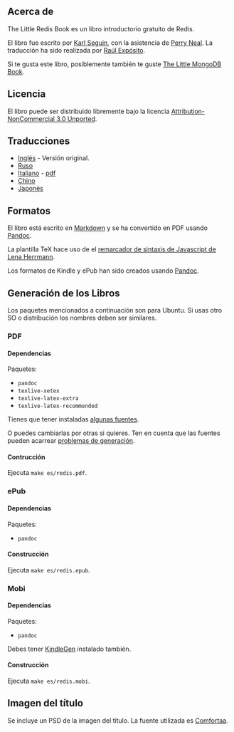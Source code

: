## Acerca de ##
The Little Redis Book es un libro introductorio gratuito de Redis.

El libro fue escrito por [Karl Seguin](http://openmymind.net), con la asistencia de [Perry Neal](http://twitter.com/perryneal). La traducción ha sido realizada por [Raúl Expósito](http://raulexposito.com/).

Si te gusta este libro, posiblemente también te guste [The Little MongoDB Book](http://openmymind.net/2011/3/28/The-Little-MongoDB-Book/).

## Licencia ##
El libro puede ser distribuido libremente bajo la licencia [Attribution-NonCommercial 3.0 Unported](<http://creativecommons.org/licenses/by-nc/3.0/legalcode>).

## Traducciones ##
* [Inglés](https://github.com/karlseguin/the-little-redis-book) - Versión original.
* [Ruso](https://github.com/kondratovich/the-little-redis-book)
* [Italiano](https://github.com/sandroconforto/the-little-redis-book) - [pdf](https://github.com/sandroconforto/the-little-redis-book/raw/master/book/redisIt.pdf)
* [Chino](https://github.com/JasonLai256/the-little-redis-book)
* [Japonés](https://github.com/craftgear/the-little-redis-book/)

## Formatos ##
El libro está escrito en [Markdown](http://daringfireball.net/projects/markdown/) y se ha convertido en PDF usando [Pandoc](http://johnmacfarlane.net/pandoc/).

La plantilla TeX hace uso de el [remarcador de sintaxis de Javascript de Lena Herrmann](http://lenaherrmann.net/2010/05/20/javascript-syntax-highlighting-in-the-latex-listings-package).

Los formatos de Kindle y ePub han sido creados usando [Pandoc](http://johnmacfarlane.net/pandoc/).

## Generación de los Libros ##
Los paquetes mencionados a continuación son para Ubuntu. Si usas otro SO o distribución los nombres deben ser similares.

### PDF

#### Dependencias

Paquetes:

* `pandoc`
* `texlive-xetex`
* `texlive-latex-extra`
* `texlive-latex-recommended`

Tienes que tener instaladas [algunas fuentes](https://github.com/karlseguin/the-little-redis-book/blob/master/common/pdf-template.tex#L11).

O puedes cambiarlas por otras si quieres. Ten en cuenta que las fuentes pueden acarrear [problemas de generación](https://github.com/karlseguin/the-little-redis-book/issues/26).

#### Contrucción

Ejecuta `make es/redis.pdf`.

### ePub

#### Dependencias

Paquetes:

* `pandoc`

#### Construcción

Ejecuta `make es/redis.epub`.

### Mobi

#### Dependencias

Paquetes:

* `pandoc`

Debes tener [KindleGen](http://www.amazon.com/gp/feature.html?ie=UTF8&docId=1000765211) instalado también.

#### Construcción

Ejecuta `make es/redis.mobi`.

## Imagen del título ##
Se incluye un PSD de la imagen del título. La fuente utilizada es [Comfortaa](http://www.dafont.com/comfortaa.font).
